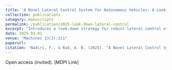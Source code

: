 ```yaml
---
title: "A Novel Lateral Control System for Autonomous Vehicles: A Look-Down Strategy"
collection: publications
category: manuscripts
permalink: /publication/2025-look-down-lateral-control
excerpt: "Introduces a look-down strategy for robust lateral control of autonomous vehicles."
date: 2025-03-01
venue: "Machines 13(3):211"
paperurl:
citation: 'Nadiri, F., & Rad, A. B. (2025). "A Novel Lateral Control System for Autonomous Vehicles: A Look-Down Strategy." Machines, 13(3), 211.'
---
```


Open access (invited). [MDPI Link]
